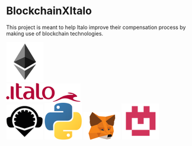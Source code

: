 # BlockchainXItalo
This project is meant to help Italo improve their compensation process by making use of blockchain technologies.

<div class="row">
  <div class="column">
    <img src="https://github.com/RebSolcia/BlockchainXItalo/blob/main/README_pics/Ethereum.png" width="100"> 
  </div>
  <div class="column">
    <img src="https://github.com/RebSolcia/BlockchainXItalo/blob/main/README_pics/Italo.png" width="200">
  </div>
</div>

<img src="https://github.com/RebSolcia/BlockchainXItalo/blob/main/README_pics/Remix.png" width="100">


<img src="https://github.com/RebSolcia/BlockchainXItalo/blob/main/README_pics/Python.png" width="100">


<img src="https://github.com/RebSolcia/BlockchainXItalo/blob/main/README_pics/Metamask.png" width="100">


<img src="https://github.com/RebSolcia/BlockchainXItalo/blob/main/README_pics/Kovan.png" width="100">


